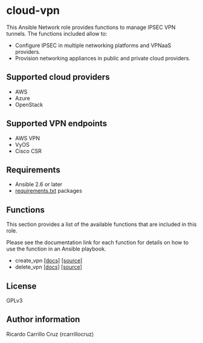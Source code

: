 cloud-vpn
=========

This Ansible Network role provides functions to manage IPSEC VPN tunnels.
The functions included allow to:
* Configure IPSEC in multiple networking platforms and VPNaaS providers.
* Provision networking appliances in public and private
  cloud providers.

## Supported cloud providers

* AWS
* Azure
* OpenStack

## Supported VPN endpoints

* AWS VPN
* VyOS
* Cisco CSR

## Requirements

* Ansible 2.6 or later
* [requirements.txt](requirements.txt) packages

## Functions

This section provides a list of the available functions that are included
in this role.

Please see the documentation link for each function for details on how to use
the function in an Ansible playbook.

* create_vpn [[docs]](docs/create_vpn.md) [[source]](tasks/create_vpn.yaml)
* delete_vpn [[docs]](docs/delete_vpn.md) [[source]](tasks/delete_vpn.yaml)

## License

GPLv3

## Author information

Ricardo Carrillo Cruz (rcarrillocruz)
